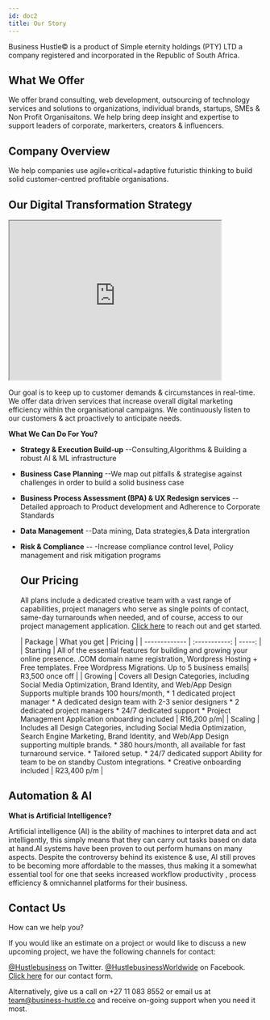 ```yaml
---
id: doc2
title: Our Story
---
```

Business Hustle© is a product of Simple eternity holdings (PTY) LTD a company registered and incorporated in the Republic of South Africa.

## What We Offer

We offer brand consulting, web development, outsourcing of technology services and solutions to organizations, individual brands, startups, SMEs & Non Profit Organisaitons. We help bring deep insight and expertise to support leaders of corporate, markerters, creators & influencers.

## Company Overview

We help companies use agile+critical+adaptive futuristic thinking to build solid customer-centred profitable organisations.

## Our Digital Transformation Strategy

<iframe width="420" height="315"
src="https://www.youtube.com/embed/wxl6E0czWbw">
</iframe>

Our goal is to keep up to customer demands & circumstances in real-time. We offer data driven services that increase overall digital marketing efficiency within the organisational campaigns. We continuously listen to our customers & act proactively to anticipate needs.

**What We Can Do For You?**

* **Strategy & Execution Build-up**
  --Consulting,Algorithms & Building a robust AI & ML infrastructure 
  
* **Business Case Planning**
  --We map out pitfalls & strategise against challenges in order to build a solid business case
  
* **Business Process Assessment (BPA) & UX Redesign services**
 --Detailed approach to Product development and Adherence to Corporate Standards

* **Data Management**
  --Data mining, Data strategies,& Data intergration

* **Risk & Compliance** 
  -- -Increase compliance control level, Policy management and risk mitigation programs
  
  ## Our Pricing
  
  All plans include a dedicated creative team with a vast range of capabilities, project managers who serve as single points of contact, same-day turnarounds when needed, and of course, access to our project management application. [Click here](https://bit.ly/business-hustle) to reach out and get started.
  
  | Package  |      What you get |   Pricing |
| ------------- | :-----------: | -----: |
| Starting   | All of the essential features for building and growing your online presence. .COM domain name registration, Wordpress Hosting + Free templates. Free Wordpress Migrations. Up to 5 business emails| R3,500 once off |
| Growing     |  Covers all Design Categories, including Social Media Optimization, Brand Identity, and Web/App Design Supports multiple brands 100 hours/month, * 1 dedicated project manager  * A dedicated design team with 2-3 senior designers * 2 dedicated project managers * 24/7 dedicated support * Project Management Application onboarding included   |   R16,200 p/m|
| Scaling | Includes all Design Categories, including Social Media Optimization, Search Engine Marketing, Brand Identity, and Web/App Design supporting multiple brands. * 380 hours/month, all available for fast turnaround service. * Tailored setup. * 24/7 dedicated support Ability for team to be on standby Custom integrations. * Creative onboarding included   |    R23,400 p/m |

## Automation & AI

**What is Artificial Intelligence?**

Artificial intelligence (AI) is the ability of machines to interpret data and act intelligently, this simply means that they can carry out tasks based on data at hand.AI systems have been proven to out perform humans on many aspects. Despite the controversy behind its existence & use, AI still proves to be becoming more affordable to the masses, thus making it a somewhat essential tool for one that seeks increased workflow productivity , process efficiency & omnichannel platforms for their business. 

## Contact Us

How can we help you?

If you would like an estimate on a project or would like to discuss a new upcoming project, we have the following channels for contact:

[@Hustlebusiness](https://twitter.com/HustleBusiness) on Twitter.
[@HustlebusinessWorldwide](https://www.facebook.com/HustlebusinessWorldwide) on Facebook.
[Click here](https://bit.ly/business-hustle) for our contact form. 

Alternatively, give us a call on +27 11 083 8552 or email us at team@business-hustle.co and receive on-going support when you need it most. 



  
